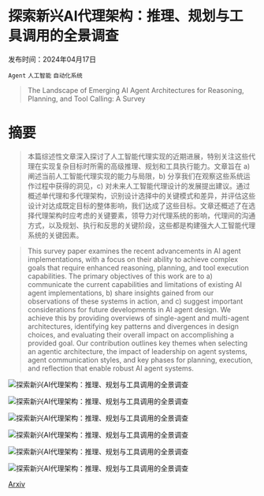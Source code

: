 # 探索新兴AI代理架构：推理、规划与工具调用的全景调查

发布时间：2024年04月17日

`Agent` `人工智能` `自动化系统`

> The Landscape of Emerging AI Agent Architectures for Reasoning, Planning, and Tool Calling: A Survey

# 摘要

> 本篇综述性文章深入探讨了人工智能代理实现的近期进展，特别关注这些代理在实现复杂目标时所需的高级推理、规划和工具执行能力。文章旨在 a) 阐述当前人工智能代理实现的能力与局限，b) 分享我们在观察这些系统运作过程中获得的洞见，c) 对未来人工智能代理设计的发展提出建议。通过概述单代理和多代理架构，识别设计选择中的关键模式和差异，并评估这些设计对达成既定目标的整体影响，我们达成了这些目标。文章还概述了在选择代理架构时应考虑的关键要素，领导力对代理系统的影响，代理间的沟通方式，以及规划、执行和反思的关键阶段，这些都是构建强大人工智能代理系统的关键因素。

> This survey paper examines the recent advancements in AI agent implementations, with a focus on their ability to achieve complex goals that require enhanced reasoning, planning, and tool execution capabilities. The primary objectives of this work are to a) communicate the current capabilities and limitations of existing AI agent implementations, b) share insights gained from our observations of these systems in action, and c) suggest important considerations for future developments in AI agent design. We achieve this by providing overviews of single-agent and multi-agent architectures, identifying key patterns and divergences in design choices, and evaluating their overall impact on accomplishing a provided goal. Our contribution outlines key themes when selecting an agentic architecture, the impact of leadership on agent systems, agent communication styles, and key phases for planning, execution, and reflection that enable robust AI agent systems.

![探索新兴AI代理架构：推理、规划与工具调用的全景调查](../../../paper_images/2404.11584/agent_comparison.png)

![探索新兴AI代理架构：推理、规划与工具调用的全景调查](../../../paper_images/2404.11584/x1.png)

![探索新兴AI代理架构：推理、规划与工具调用的全景调查](../../../paper_images/2404.11584/x2.png)

![探索新兴AI代理架构：推理、规划与工具调用的全景调查](../../../paper_images/2404.11584/autogpt+p.png)

![探索新兴AI代理架构：推理、规划与工具调用的全景调查](../../../paper_images/2404.11584/leader_results.png)

![探索新兴AI代理架构：推理、规划与工具调用的全景调查](../../../paper_images/2404.11584/x3.png)

[Arxiv](https://arxiv.org/abs/2404.11584)